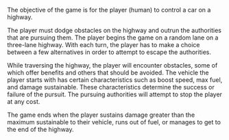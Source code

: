 The objective of the game is for the player (human) to control a car on a highway. <br />

The player must dodge obstacles on the highway and outrun the authorities that are pursuing them. The player begins the game on a random lane on a three-lane highway. With each turn, the player has to make a choice between a few alternatives in order to attempt to escape the authorities. <br />

While traversing the highway, the player will encounter obstacles, some of which offer benefits and others that should be avoided. The vehicle the player starts with has certain characteristics such as boost speed, max fuel, and damage sustainable. These characteristics determine the success or failure of the pursuit. The pursuing authorities will attempt to stop the player at any cost. <br />

The game ends when the player sustains damage greater than the maximum sustainable to their vehicle, runs out of fuel, or manages to get to the end of the highway.